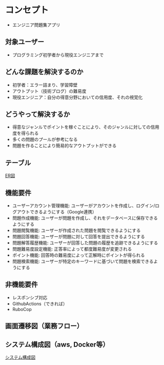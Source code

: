 # コンセプト
- エンジニア問題集アプリ
## 対象ユーザー
- プログラミング初学者から現役エンジニアまで
## どんな課題を解決するのか
- 初学者：エラー詰まり、学習障壁
- アウトプット（技術ブログ）の難易度
- 現役エンジニア：自分の得意分野においての信用度、それの視覚化
## どうやって解決するか
- 得意なジャンルでポイントを稼ぐことにより、そのジャンルに対しての信用度を得られる
- 多くの問題のプールが参考になる
- 問題を作ることにより簡易的なアウトプットができる
## テーブル
[ER図](https://github.com/peterdo415/original_product/blob/main/Documents/table.md)
## 機能要件
- ユーザーアカウント管理機能: ユーザーがアカウントを作成し、ログイン/ログアウトできるようにする（Google連携）
- 問題作成機能: ユーザーが問題を作成し、それをデータベースに保存できるようにする
- 問題閲覧機能: ユーザーが作成された問題を閲覧できるようにする
- 問題回答機能: ユーザーが問題に対して回答を提出できるようにする
- 問題解答履歴機能: ユーザーが回答した問題の履歴を追跡できるようにする
- 問題難易度設定機能: 正答率によって都度難易度が変更される
- ポイント機能: 回答時の難易度によって正解時にポイントが得られる
- 問題検索機能: ユーザーが特定のキーワードに基づいて問題を検索できるようにする
## 非機能要件
- レスポンシブ対応
- GithubActions（できれば）
- RuboCop
## 画面遷移図（業務フロー）

## システム構成図（aws, Docker等）
[システム構成図](https://github.com/peterdo415/original_product/blob/main/Documents/%E3%82%B7%E3%82%B9%E3%83%86%E3%83%A0%E6%A7%8B%E6%88%90%E5%9B%B3.png)